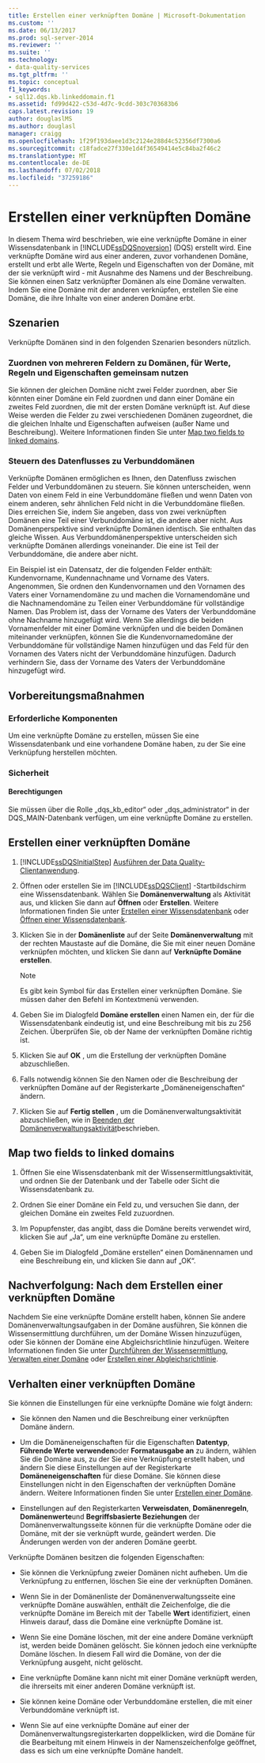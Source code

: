 ```yaml
---
title: Erstellen einer verknüpften Domäne | Microsoft-Dokumentation
ms.custom: ''
ms.date: 06/13/2017
ms.prod: sql-server-2014
ms.reviewer: ''
ms.suite: ''
ms.technology:
- data-quality-services
ms.tgt_pltfrm: ''
ms.topic: conceptual
f1_keywords:
- sql12.dqs.kb.linkeddomain.f1
ms.assetid: fd99d422-c53d-4d7c-9cdd-303c703683b6
caps.latest.revision: 19
author: douglaslMS
ms.author: douglasl
manager: craigg
ms.openlocfilehash: 1f29f193daee1d3c2124e288d4c52356df7300a6
ms.sourcegitcommit: c18fadce27f330e1d4f36549414e5c84ba2f46c2
ms.translationtype: MT
ms.contentlocale: de-DE
ms.lasthandoff: 07/02/2018
ms.locfileid: "37259186"
---
```

# <a name="create-a-linked-domain"></a>Erstellen einer verknüpften Domäne
  In diesem Thema wird beschrieben, wie eine verknüpfte Domäne in einer Wissensdatenbank in [!INCLUDE[ssDQSnoversion](../includes/ssdqsnoversion-md.md)] (DQS) erstellt wird. Eine verknüpfte Domäne wird aus einer anderen, zuvor vorhandenen Domäne, erstellt und erbt alle Werte, Regeln und Eigenschaften von der Domäne, mit der sie verknüpft wird - mit Ausnahme des Namens und der Beschreibung. Sie können einen Satz verknüpfter Domänen als eine Domäne verwalten. Indem Sie eine Domäne mit der anderen verknüpfen, erstellen Sie eine Domäne, die ihre Inhalte von einer anderen Domäne erbt.  
  
## <a name="scenarios"></a>Szenarien  
 Verknüpfte Domänen sind in den folgenden Szenarien besonders nützlich.  
  
### <a name="mapping-multiple-fields-to-domains-that-share-values-rules-and-properties"></a>Zuordnen von mehreren Feldern zu Domänen, für Werte, Regeln und Eigenschaften gemeinsam nutzen  
 Sie können der gleichen Domäne nicht zwei Felder zuordnen, aber Sie könnten einer Domäne ein Feld zuordnen und dann einer Domäne ein zweites Feld zuordnen, die mit der ersten Domäne verknüpft ist. Auf diese Weise werden die Felder zu zwei verschiedenen Domänen zugeordnet, die die gleichen Inhalte und Eigenschaften aufweisen (außer Name und Beschreibung). Weitere Informationen finden Sie unter [Map two fields to linked domains](#Map).  
  
### <a name="controlling-data-flow-to-composite-domains"></a>Steuern des Datenflusses zu Verbunddomänen  
 Verknüpfte Domänen ermöglichen es Ihnen, den Datenfluss zwischen Felder und Verbunddomänen zu steuern. Sie können unterscheiden, wenn Daten von einem Feld in eine Verbunddomäne fließen und wenn Daten von einem anderen, sehr ähnlichen Feld nicht in die Verbunddomäne fließen. Dies erreichen Sie, indem Sie angeben, dass von zwei verknüpften Domänen eine Teil einer Verbunddomäne ist, die andere aber nicht. Aus Domänenperspektive sind verknüpfte Domänen identisch. Sie enthalten das gleiche Wissen. Aus Verbunddomänenperspektive unterscheiden sich verknüpfte Domänen allerdings voneinander. Die eine ist Teil der Verbunddomäne, die andere aber nicht.  
  
 Ein Beispiel ist ein Datensatz, der die folgenden Felder enthält: Kundenvorname, Kundennachname und Vorname des Vaters. Angenommen, Sie ordnen den Kundenvornamen und den Vornamen des Vaters einer Vornamendomäne zu und machen die Vornamendomäne und die Nachnamendomäne zu Teilen einer Verbunddomäne für vollständige Namen. Das Problem ist, dass der Vorname des Vaters der Verbunddomäne ohne Nachname hinzugefügt wird. Wenn Sie allerdings die beiden Vornamenfelder mit einer Domäne verknüpfen und die beiden Domänen miteinander verknüpfen, können Sie die Kundenvornamedomäne der Verbunddomäne für vollständige Namen hinzufügen und das Feld für den Vornamen des Vaters nicht der Verbunddomäne hinzufügen. Dadurch verhindern Sie, dass der Vorname des Vaters der Verbunddomäne hinzugefügt wird.  
  
##  <a name="BeforeYouBegin"></a> Vorbereitungsmaßnahmen  
  
###  <a name="Prerequisites"></a> Erforderliche Komponenten  
 Um eine verknüpfte Domäne zu erstellen, müssen Sie eine Wissensdatenbank und eine vorhandene Domäne haben, zu der Sie eine Verknüpfung herstellen möchten.  
  
###  <a name="Security"></a> Sicherheit  
  
####  <a name="Permissions"></a> Berechtigungen  
 Sie müssen über die Rolle „dqs_kb_editor“ oder „dqs_administrator“ in der DQS_MAIN-Datenbank verfügen, um eine verknüpfte Domäne zu erstellen.  
  
##  <a name="Create"></a> Erstellen einer verknüpften Domäne  
  
1.  [!INCLUDE[ssDQSInitialStep](../includes/ssdqsinitialstep-md.md)] [Ausführen der Data Quality-Clientanwendung](../../2014/data-quality-services/run-the-data-quality-client-application.md).  
  
2.  Öffnen oder erstellen Sie im [!INCLUDE[ssDQSClient](../includes/ssdqsclient-md.md)] -Startbildschirm eine Wissensdatenbank. Wählen Sie **Domänenverwaltung** als Aktivität aus, und klicken Sie dann auf **Öffnen** oder **Erstellen**. Weitere Informationen finden Sie unter [Erstellen einer Wissensdatenbank](../../2014/data-quality-services/create-a-knowledge-base.md) oder [Öffnen einer Wissensdatenbank](../../2014/data-quality-services/open-a-knowledge-base.md).  
  
3.  Klicken Sie in der **Domänenliste** auf der Seite **Domänenverwaltung** mit der rechten Maustaste auf die Domäne, die Sie mit einer neuen Domäne verknüpfen möchten, und klicken Sie dann auf **Verknüpfte Domäne erstellen**.  
  
    > [!NOTE]  
    >  Es gibt kein Symbol für das Erstellen einer verknüpften Domäne. Sie müssen daher den Befehl im Kontextmenü verwenden.  
  
4.  Geben Sie im Dialogfeld **Domäne erstellen** einen Namen ein, der für die Wissensdatenbank eindeutig ist, und eine Beschreibung mit bis zu 256 Zeichen. Überprüfen Sie, ob der Name der verknüpften Domäne richtig ist.  
  
5.  Klicken Sie auf **OK** , um die Erstellung der verknüpften Domäne abzuschließen.  
  
6.  Falls notwendig können Sie den Namen oder die Beschreibung der verknüpften Domäne auf der Registerkarte „Domäneneigenschaften“ ändern.  
  
7.  Klicken Sie auf **Fertig stellen** , um die Domänenverwaltungsaktivität abzuschließen, wie in [Beenden der Domänenverwaltungsaktivität](../../2014/data-quality-services/end-the-domain-management-activity.md)beschrieben.  
  
##  <a name="Map"></a> Map two fields to linked domains  
  
1.  Öffnen Sie eine Wissensdatenbank mit der Wissensermittlungsaktivität, und ordnen Sie der Datenbank und der Tabelle oder Sicht die Wissensdatenbank zu.  
  
2.  Ordnen Sie einer Domäne ein Feld zu, und versuchen Sie dann, der gleichen Domäne ein zweites Feld zuzuordnen.  
  
3.  Im Popupfenster, das angibt, dass die Domäne bereits verwendet wird, klicken Sie auf „Ja“, um eine verknüpfte Domäne zu erstellen.  
  
4.  Geben Sie im Dialogfeld „Domäne erstellen“ einen Domänennamen und eine Beschreibung ein, und klicken Sie dann auf „OK“.  
  
##  <a name="FollowUp"></a> Nachverfolgung: Nach dem Erstellen einer verknüpften Domäne  
 Nachdem Sie eine verknüpfte Domäne erstellt haben, können Sie andere Domänenverwaltungsaufgaben in der Domäne ausführen, Sie können die Wissensermittlung durchführen, um der Domäne Wissen hinzuzufügen, oder Sie können der Domäne eine Abgleichsrichtlinie hinzufügen. Weitere Informationen finden Sie unter [Durchführen der Wissensermittlung](../../2014/data-quality-services/perform-knowledge-discovery.md), [Verwalten einer Domäne](../../2014/data-quality-services/managing-a-domain.md) oder [Erstellen einer Abgleichsrichtlinie](../../2014/data-quality-services/create-a-matching-policy.md).  
  
##  <a name="Behavior"></a> Verhalten einer verknüpften Domäne  
 Sie können die Einstellungen für eine verknüpfte Domäne wie folgt ändern:  
  
-   Sie können den Namen und die Beschreibung einer verknüpften Domäne ändern.  
  
-   Um die Domäneneigenschaften für die Eigenschaften **Datentyp**, **Führende Werte verwenden**oder **Formatausgabe an** zu ändern, wählen Sie die Domäne aus, zu der Sie eine Verknüpfung erstellt haben, und ändern Sie diese Einstellungen auf der Registerkarte **Domäneneigenschaften** für diese Domäne. Sie können diese Einstellungen nicht in den Eigenschaften der verknüpften Domäne ändern. Weitere Informationen finden Sie unter [Erstellen einer Domäne](../../2014/data-quality-services/create-a-domain.md).  
  
-   Einstellungen auf den Registerkarten **Verweisdaten**, **Domänenregeln**, **Domänenwerte**und **Begriffsbasierte Beziehungen** der Domänenverwaltungsseite können für die verknüpfte Domäne oder die Domäne, mit der sie verknüpft wurde, geändert werden. Die Änderungen werden von der anderen Domäne geerbt.  
  
 Verknüpfte Domänen besitzen die folgenden Eigenschaften:  
  
-   Sie können die Verknüpfung zweier Domänen nicht aufheben. Um die Verknüpfung zu entfernen, löschen Sie eine der verknüpften Domänen.  
  
-   Wenn Sie in der Domänenliste der Domänenverwaltungsseite eine verknüpfte Domäne auswählen, enthält die Zeichenfolge, die die verknüpfte Domäne im Bereich mit der Tabelle **Wert** identifiziert, einen Hinweis darauf, dass die Domäne eine verknüpfte Domäne ist.  
  
-   Wenn Sie eine Domäne löschen, mit der eine andere Domäne verknüpft ist, werden beide Domänen gelöscht. Sie können jedoch eine verknüpfte Domäne löschen. In diesem Fall wird die Domäne, von der die Verknüpfung ausgeht, nicht gelöscht.  
  
-   Eine verknüpfte Domäne kann nicht mit einer Domäne verknüpft werden, die ihrerseits mit einer anderen Domäne verknüpft ist.  
  
-   Sie können keine Domäne oder Verbunddomäne erstellen, die mit einer Verbunddomäne verknüpft ist.  
  
-   Wenn Sie auf eine verknüpfte Domäne auf einer der Domänenverwaltungsregisterkarten doppelklicken, wird die Domäne für die Bearbeitung mit einem Hinweis in der Namenszeichenfolge geöffnet, dass es sich um eine verknüpfte Domäne handelt.  
  
  
